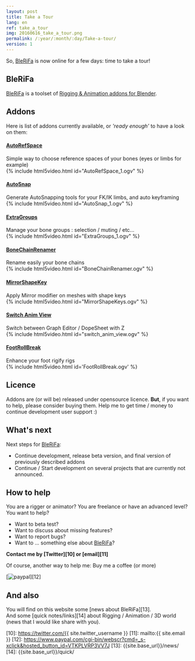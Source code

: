 ```yaml
---
layout: post
title: Take a Tour
lang: en
ref: take_a_tour
img: 20160616_take_a_tour.png
permalink: /:year/:month/:day/Take-a-tour/
version: 1
---
```


So, [BleRiFa][1] is now online for a few days: time to take a tour!

## BleRiFa
[BleRiFa][1] is a toolset of [Rigging & Animation addons for Blender][2].  

## Addons
Here is list of addons currently available, or *'ready enough'* to have a look on them:

#### [AutoRefSpace][3]
Simple way to choose reference spaces of your bones (eyes or limbs for example)  
{% include html5video.html id="AutoRefSpace_1.ogv" %}
<br/>

#### [AutoSnap][4]
Generate AutoSnapping tools for your FK/IK limbs, and auto keyframing  
{% include html5video.html id="AutoSnap_1.ogv" %}
<br/>

#### [ExtraGroups][5]
Manage your bone groups : selection / muting / etc...  
{% include html5video.html id="ExtraGroups_1.ogv" %}
<br/>

#### [BoneChainRenamer][6]
Rename easily your bone chains  
{% include html5video.html id="BoneChainRenamer.ogv" %}
<br/>

#### [MirrorShapeKey][7]
Apply Mirror modifier on meshes with shape keys  
{% include html5video.html id="MirrorShapeKeys.ogv" %}
<br/>

#### [Switch Anim View][8]
Switch between Graph Editor / DopeSheet with Z  
{% include html5video.html id="switch_anim_view.ogv" %}
<br/>

#### [FootRollBreak][9]
Enhance your foot rigify rigs  
{% include html5video.html id='FootRollBreak.ogv' %}
<br/>

## Licence
Addons are (or will be) released under opensource licence. **But**, if you want to help, please consider buying them. Help me to get time / money to continue development user support :)  


## What's next
Next steps for [BleRiFa][1]:  

* Continue development, release beta version, and final version of previously described addons
* Continue / Start development on several projects that are currently not announced.

## How to help
You are a rigger or animator? You are freelance or have an advanced level? You want to help?  

* Want to beta test?
* Want to discuss about missing features?
* Want to report bugs?
* Want to ... something else about [BleRiFa][1]?  

**Contact me by [Twitter][10] or [email][11]**

Of course, another way to help me: Buy me a coffee (or more)  

[![paypal](https://www.paypalobjects.com/en_US/i/btn/btn_donateCC_LG.gif)][12]

## And also
You will find on this website some [news about BleRiFa][13].  
And some [quick notes/links][14] about Rigging / Animation / 3D world (news that I would like share with you).

[1]: {{site.base_url}}/
[2]: {{site.base_url}}/tools/
[3]: {{site.base_url}}/tools/AutoRefSpace/
[4]: {{site.base_url}}/tools/AutoSnap/
[5]: {{site.base_url}}/tools/ExtraGroups/
[6]: {{site.base_url}}/tools/BoneChainRenamer/
[7]: {{site.base_url}}/tools/MirrorShapeKey/
[8]: {{site.base_url}}/tools/SwitchAnimView/
[9]: {{site.base_url}}/tools/FootRollBreak/
[10]: https://twitter.com/{{ site.twitter_username }}
[11]: mailto:{{ site.email }}
[12]: https://www.paypal.com/cgi-bin/webscr?cmd=_s-xclick&hosted_button_id=VTKPLVRP3VV7J
[13]: {{site.base_url}}/news/
[14]: {{site.base_url}}/quick/
